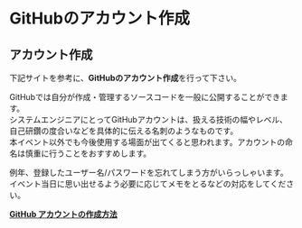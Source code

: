 # GitHubのアカウント作成

## アカウント作成
下記サイトを参考に、**GitHubのアカウント作成**を行って下さい。

GitHubでは自分が作成・管理するソースコードを一般に公開することができます。  
システムエンジニアにとってGitHubアカウントは、扱える技術の幅やレベル、自己研鑽の度合いなどを具体的に伝える名刺のようなものです。  
本イベント以外でも今後使用する場面が出てくると思われます。アカウントの命名は慎重に行うことをおすすめします。
  
例年、登録したユーザー名/パスワードを忘れてしまう方がいらっしゃいます。  
イベント当日に思い出せるよう必要に応じてメモをとるなどの対応をしてください。

**[GitHub アカウントの作成方法](https://yakiimosan.com/github-account-create/)**
